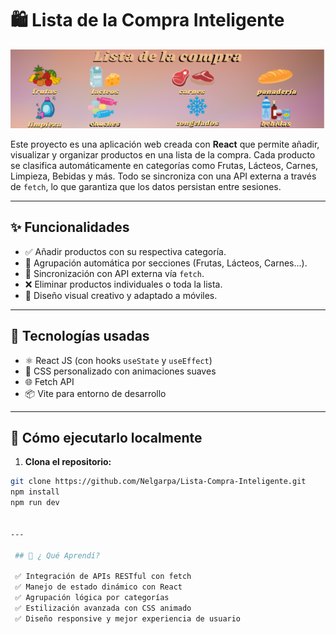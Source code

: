 # 🛍️ Lista de la Compra Inteligente

![Banner del proyecto](./banner.png)

Este proyecto es una aplicación web creada con **React** que permite añadir, visualizar y organizar productos en una lista de la compra. Cada producto se clasifica automáticamente en categorías como Frutas, Lácteos, Carnes, Limpieza, Bebidas y más. Todo se sincroniza con una API externa a través de `fetch`, lo que garantiza que los datos persistan entre sesiones.

---

## ✨ Funcionalidades

- ✅ Añadir productos con su respectiva categoría.
- 🍎 Agrupación automática por secciones (Frutas, Lácteos, Carnes...).
- 🔄 Sincronización con API externa vía `fetch`.
- ❌ Eliminar productos individuales o toda la lista.
- 📱 Diseño visual creativo y adaptado a móviles.

---

## 🧰  Tecnologías usadas 

- ⚛️ React JS (con hooks `useState` y `useEffect`)
- 🎨 CSS personalizado con animaciones suaves
- 🌐 Fetch API
- 📦 Vite para entorno de desarrollo

---

## 🚀  Cómo ejecutarlo localmente

1. **Clona el repositorio:**

```bash
git clone https://github.com/Nelgarpa/Lista-Compra-Inteligente.git
npm install
npm run dev


---

 ## 🧠 ¿ Qué Aprendí?

 ✅ Integración de APIs RESTful con fetch
 ✅ Manejo de estado dinámico con React
 ✅ Agrupación lógica por categorías
 ✅ Estilización avanzada con CSS animado
 ✅ Diseño responsive y mejor experiencia de usuario

